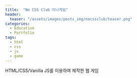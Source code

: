 ```yaml
---
title:  "No CSS Club 미니게임"
header:
  teaser: "/assets/images/posts_img/nocssclub/teaser.png"
categories:
  - Education
  - Portfolio
tags:
  - html
  - css
  - js
  - game
---
```


HTML/CSS/Vanilla JS를 이용하여 제작한 웹 게임